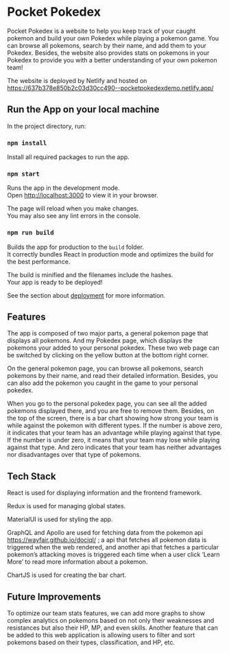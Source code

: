 # Pocket Pokedex

Pocket Pokedex is a website to help you keep track of your caught pokemon and build your own Pokedex while playing a pokemon game. You can browse all pokemons, search by their name, and add them to your Pokedex. Besides, the website also provides stats on pokemons in your Pokedex to provide you with a better understanding of your own pokemon team!


The website is deployed by Netlify and hosted on https://637b378e850b2c03d30cc490--pocketpokedexdemo.netlify.app/

## Run the App on your local machine

In the project directory, run:

### `npm install`

Install all required packages to run the app.

### `npm start`

Runs the app in the development mode.\
Open [http://localhost:3000](http://localhost:3000) to view it in your browser.

The page will reload when you make changes.\
You may also see any lint errors in the console.

### `npm run build`

Builds the app for production to the `build` folder.\
It correctly bundles React in production mode and optimizes the build for the best performance.

The build is minified and the filenames include the hashes.\
Your app is ready to be deployed!

See the section about [deployment](https://facebook.github.io/create-react-app/docs/deployment) for more information.

## Features

The app is composed of two major parts, a general pokemon page that displays all pokemons. And my Pokedex page, which displays the pokemons your added to your personal pokedex. These two web page can be switched by clicking on the yellow button at the bottom right corner.

On the general pokemon page, you can browse all pokemons, search pokemons by their name, and read their detailed information. Besides, you can also add the pokemon you caught in the game to your personal pokedex. 

When you go to the personal pokedex page, you can see all the added pokemons displayed there, and you are free to remove them. Besides, on the top of the screen, there is a bar chart showing how strong your team is while against the pokemon with different types. If the number is above zero, it indicates that your team has an advantage while playing against that type. If the number is under zero, it means that your team may lose while playing against that type. And zero indicates that your team has neither advantages nor disadvantages over that type of pokemons.

## Tech Stack

React is used for displaying information and the frontend framework.

Redux is used for managing global states.

MaterialUI is used for styling the app.

GraphQL and Apollo are used for fetching data from the pokemon api https://wayfair.github.io/dociql/ ; a api that fetches all pokemon data is triggered when the web rendered, and another api that fetches a particular pokemon’s attacking moves is triggered each time when a user click ‘Learn More’ to read more information about a pokemon.

ChartJS is used for creating the bar chart.

## Future Improvements

To optimize our team stats features, we can add more graphs to show complex analytics on pokemons based on not only their weaknesses and resistances but also their HP, MP, and even skills. Another feature that can be added to this web application is allowing users to filter and sort pokemons based on their types, classification, and HP, etc. 
